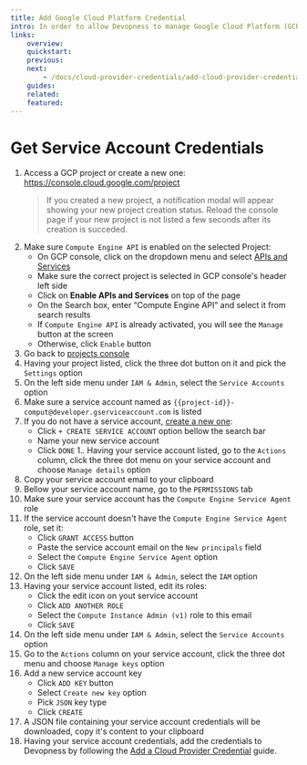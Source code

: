 ```yaml
---
title: Add Google Cloud Platform Credential
intro: In order to allow Devopness to manage Google Cloud Platform (GCP) resources on your behalf, Service Account key has to be provided.
links:
    overview:
    quickstart:
    previous:
    next:
        - /docs/cloud-provider-credentials/add-cloud-provider-credential
    guides:
    related:
    featured:
---
```


# Get Service Account Credentials

1. Access a GCP project or create a new one: https://console.cloud.google.com/project
    > If you created a new project, a notification modal will appear showing your new project creation status.
    > Reload the console page if your new project is not listed a few seconds after its creation is succeded.
1. Make sure `Compute Engine API` is enabled on the selected Project:
    - On GCP console, click on the dropdown menu and select [APIs and Services](https://console.cloud.google.com/apis/dashboard)
    - Make sure the correct project is selected in GCP console's header left side
    - Click on **Enable APIs and Services** on top of the page
    - On the Search box, enter “Compute Engine API” and select it from search results
    - If `Compute Engine API` is already activated, you will see the `Manage` button at the screen
    - Otherwise, click `Enable` button
1. Go back to [projects console](https://console.cloud.google.com/project)
1. Having your project listed, click the three dot button on it and pick the `Settings` option
1. On the left side menu under `IAM & Admin`, select the `Service Accounts` option
1. Make sure a service account named as `{{project-id}}-comput@developer.gserviceaccount.com` is listed
1. If you do not have a service account, [create a new one](https://cloud.google.com/iam/docs/creating-managing-service-account-keys):
    - Click `+ CREATE SERVICE ACCOUNT` option bellow the search bar
    - Name your new service account
    - Click `DONE`
1.. Having your service account listed, go to the `Actions` column, click the three dot menu on your service account and choose `Manage details` option
1. Copy your service account email to your clipboard
1. Bellow your service account name, go to the `PERMISSIONS` tab
1. Make sure your service account has the `Compute Engine Service Agent` role
1. If the service account doesn't have the `Compute Engine Service Agent` role, set it:
    - Click `GRANT ACCESS` button
    - Paste the service account email on the `New principals` field
    - Select the `Compute Engine Service Agent` option
    - Click `SAVE`
1. On the left side menu under `IAM & Admin`, select the `IAM` option
1. Having your service account listed, edit its roles:
    - Click the edit icon on yout service account
    - Click `ADD ANOTHER ROLE`
    - Select the `Compute Instance Admin (v1)` role to this email
    - Click `SAVE`
1. On the left side menu under `IAM & Admin`, select the `Service Accounts` option
1. Go to the `Actions` column on your service account, click the three dot menu and choose `Manage keys` option
1. Add a new service account key
    - Click `ADD KEY` button
    - Select `Create new key` option
    - Pick `JSON` key type
    - Click `CREATE`
1. A JSON file containing your service account credentials will be downloaded, copy it's content to your clipboard
1. Having your service account credentials, add the credentials to Devopness by following the [Add a Cloud Provider Credential](../add-cloud-provider-credential.md) guide.
